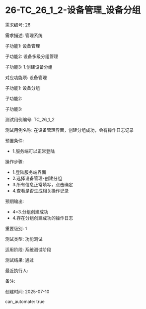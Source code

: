 # 26-TC_26_1_2-设备管理_设备分组

需求编号: 26

需求描述: 管理系统

子功能1: 设备管理

子功能2: 设备多级分组管理

子功能3: 1.创建设备分组


对应功能项: 设备管理

子功能1: 设备分组

子功能2: 

子功能3: 


测试用例编号: TC_26_1_2

测试用例名称: 在设备管理界面，创建分组成功，会有操作日志记录

预置条件:
- 1.服务端可以正常登陆

操作步骤:
- 1.登陆服务端界面
- 2.选择设备管理-创建分组
- 3.所有信息正常填写，点击确定
- 4.查看是否生成相关操作记录

预期输出:
- 4=3.分组创建成功
- 4.存在分组创建成功的操作日志

重要级别: 1

测试类型: 功能测试

适用阶段: 系统测试阶段

测试结果: 通过

最近执行人: 

备注: 

创建时间: 2025-07-10

can_automate: true
